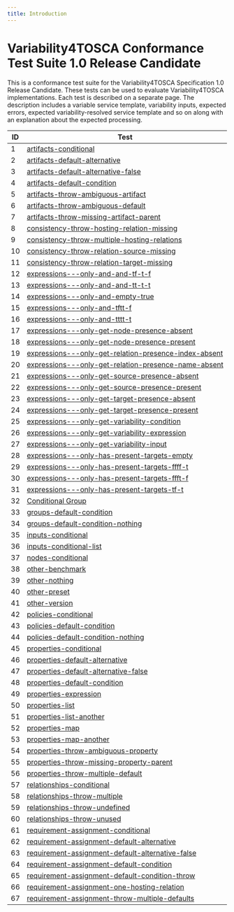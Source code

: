 ```yaml
---
title: Introduction
---
```


# Variability4TOSCA Conformance Test Suite 1.0 Release Candidate

This is a conformance test suite for the Variability4TOSCA Specification 1.0 Release Candidate.
These tests can be used to evaluate Variability4TOSCA implementations.
Each test is described on a separate page.
The description includes a variable service template, variability inputs,
expected errors, expected variability-resolved service template and so on along with an explanation about the expected
processing.

| ID | Test |
| --- | --- |
| 1 | [artifacts-conditional](./test-artifacts-conditional.md) |
| 2 | [artifacts-default-alternative](./test-artifacts-default-alternative.md) |
| 3 | [artifacts-default-alternative-false](./test-artifacts-default-alternative-false.md) |
| 4 | [artifacts-default-condition](./test-artifacts-default-condition.md) |
| 5 | [artifacts-throw-ambiguous-artifact](./test-artifacts-throw-ambiguous-artifact.md) |
| 6 | [artifacts-throw-ambiguous-default](./test-artifacts-throw-ambiguous-default.md) |
| 7 | [artifacts-throw-missing-artifact-parent](./test-artifacts-throw-missing-artifact-parent.md) |
| 8 | [consistency-throw-hosting-relation-missing](./test-consistency-throw-hosting-relation-missing.md) |
| 9 | [consistency-throw-multiple-hosting-relations](./test-consistency-throw-multiple-hosting-relations.md) |
| 10 | [consistency-throw-relation-source-missing](./test-consistency-throw-relation-source-missing.md) |
| 11 | [consistency-throw-relation-target-missing](./test-consistency-throw-relation-target-missing.md) |
| 12 | [expressions---only-and-and-tf-t-f](./test-expressions---only-and-and-tf-t-f.md) |
| 13 | [expressions---only-and-and-tt-t-t](./test-expressions---only-and-and-tt-t-t.md) |
| 14 | [expressions---only-and-empty-true](./test-expressions---only-and-empty-true.md) |
| 15 | [expressions---only-and-tftt-f](./test-expressions---only-and-tftt-f.md) |
| 16 | [expressions---only-and-tttt-t](./test-expressions---only-and-tttt-t.md) |
| 17 | [expressions---only-get-node-presence-absent](./test-expressions---only-get-node-presence-absent.md) |
| 18 | [expressions---only-get-node-presence-present](./test-expressions---only-get-node-presence-present.md) |
| 19 | [expressions---only-get-relation-presence-index-absent](./test-expressions---only-get-relation-presence-index-absent.md) |
| 20 | [expressions---only-get-relation-presence-name-absent](./test-expressions---only-get-relation-presence-name-absent.md) |
| 21 | [expressions---only-get-source-presence-absent](./test-expressions---only-get-source-presence-absent.md) |
| 22 | [expressions---only-get-source-presence-present](./test-expressions---only-get-source-presence-present.md) |
| 23 | [expressions---only-get-target-presence-absent](./test-expressions---only-get-target-presence-absent.md) |
| 24 | [expressions---only-get-target-presence-present](./test-expressions---only-get-target-presence-present.md) |
| 25 | [expressions---only-get-variability-condition](./test-expressions---only-get-variability-condition.md) |
| 26 | [expressions---only-get-variability-expression](./test-expressions---only-get-variability-expression.md) |
| 27 | [expressions---only-get-variability-input](./test-expressions---only-get-variability-input.md) |
| 28 | [expressions---only-has-present-targets-empty](./test-expressions---only-has-present-targets-empty.md) |
| 29 | [expressions---only-has-present-targets-ffff-t](./test-expressions---only-has-present-targets-ffff-t.md) |
| 30 | [expressions---only-has-present-targets-ffft-f](./test-expressions---only-has-present-targets-ffft-f.md) |
| 31 | [expressions---only-has-present-targets-tf-t](./test-expressions---only-has-present-targets-tf-t.md) |
| 32 | [Conditional Group](./test-groups-conditional.md) |
| 33 | [groups-default-condition](./test-groups-default-condition.md) |
| 34 | [groups-default-condition-nothing](./test-groups-default-condition-nothing.md) |
| 35 | [inputs-conditional](./test-inputs-conditional.md) |
| 36 | [inputs-conditional-list](./test-inputs-conditional-list.md) |
| 37 | [nodes-conditional](./test-nodes-conditional.md) |
| 38 | [other-benchmark](./test-other-benchmark.md) |
| 39 | [other-nothing](./test-other-nothing.md) |
| 40 | [other-preset](./test-other-preset.md) |
| 41 | [other-version](./test-other-version.md) |
| 42 | [policies-conditional](./test-policies-conditional.md) |
| 43 | [policies-default-condition](./test-policies-default-condition.md) |
| 44 | [policies-default-condition-nothing](./test-policies-default-condition-nothing.md) |
| 45 | [properties-conditional](./test-properties-conditional.md) |
| 46 | [properties-default-alternative](./test-properties-default-alternative.md) |
| 47 | [properties-default-alternative-false](./test-properties-default-alternative-false.md) |
| 48 | [properties-default-condition](./test-properties-default-condition.md) |
| 49 | [properties-expression](./test-properties-expression.md) |
| 50 | [properties-list](./test-properties-list.md) |
| 51 | [properties-list-another](./test-properties-list-another.md) |
| 52 | [properties-map](./test-properties-map.md) |
| 53 | [properties-map-another](./test-properties-map-another.md) |
| 54 | [properties-throw-ambiguous-property](./test-properties-throw-ambiguous-property.md) |
| 55 | [properties-throw-missing-property-parent](./test-properties-throw-missing-property-parent.md) |
| 56 | [properties-throw-multiple-default](./test-properties-throw-multiple-default.md) |
| 57 | [relationships-conditional](./test-relationships-conditional.md) |
| 58 | [relationships-throw-multiple](./test-relationships-throw-multiple.md) |
| 59 | [relationships-throw-undefined](./test-relationships-throw-undefined.md) |
| 60 | [relationships-throw-unused](./test-relationships-throw-unused.md) |
| 61 | [requirement-assignment-conditional](./test-requirement-assignment-conditional.md) |
| 62 | [requirement-assignment-default-alternative](./test-requirement-assignment-default-alternative.md) |
| 63 | [requirement-assignment-default-alternative-false](./test-requirement-assignment-default-alternative-false.md) |
| 64 | [requirement-assignment-default-condition](./test-requirement-assignment-default-condition.md) |
| 65 | [requirement-assignment-default-condition-throw](./test-requirement-assignment-default-condition-throw.md) |
| 66 | [requirement-assignment-one-hosting-relation](./test-requirement-assignment-one-hosting-relation.md) |
| 67 | [requirement-assignment-throw-multiple-defaults](./test-requirement-assignment-throw-multiple-defaults.md) |

